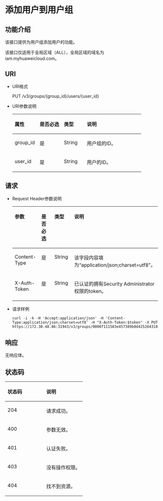 # 添加用户到用户组<a name="ZH-CN_TOPIC_0110485063"></a>

## 功能介绍<a name="section495175389414"></a>

该接口提供为用户组添加用户的功能。

该接口仅适用于全局区域（ALL），全局区域的域名为iam.myhuaweicloud.com。

## URI<a name="section3019338085013"></a>

-   URI格式

    PUT /v3/groups/\{group\_id\}/users/\{user\_id\}

-   URI参数说明

    <a name="zh-cn_topic_0032920307_table36168141"></a>
    <table><thead align="left"><tr id="zh-cn_topic_0032920307_row15662289"><th class="cellrowborder" valign="top" width="19.36%" id="mcps1.1.5.1.1"><p id="zh-cn_topic_0032920307_p60685926"><a name="zh-cn_topic_0032920307_p60685926"></a><a name="zh-cn_topic_0032920307_p60685926"></a>属性</p>
    </th>
    <th class="cellrowborder" valign="top" width="18.84%" id="mcps1.1.5.1.2"><p id="zh-cn_topic_0032920307_p16612996"><a name="zh-cn_topic_0032920307_p16612996"></a><a name="zh-cn_topic_0032920307_p16612996"></a>是否必选</p>
    </th>
    <th class="cellrowborder" valign="top" width="17.849999999999998%" id="mcps1.1.5.1.3"><p id="zh-cn_topic_0032920307_p3475410"><a name="zh-cn_topic_0032920307_p3475410"></a><a name="zh-cn_topic_0032920307_p3475410"></a>类型</p>
    </th>
    <th class="cellrowborder" valign="top" width="43.95%" id="mcps1.1.5.1.4"><p id="zh-cn_topic_0032920307_p13072760"><a name="zh-cn_topic_0032920307_p13072760"></a><a name="zh-cn_topic_0032920307_p13072760"></a>说明</p>
    </th>
    </tr>
    </thead>
    <tbody><tr id="zh-cn_topic_0032920307_row52260639"><td class="cellrowborder" valign="top" width="19.36%" headers="mcps1.1.5.1.1 "><p id="zh-cn_topic_0032920307_p5253358"><a name="zh-cn_topic_0032920307_p5253358"></a><a name="zh-cn_topic_0032920307_p5253358"></a>group_id</p>
    </td>
    <td class="cellrowborder" valign="top" width="18.84%" headers="mcps1.1.5.1.2 "><p id="zh-cn_topic_0032920307_p22868878"><a name="zh-cn_topic_0032920307_p22868878"></a><a name="zh-cn_topic_0032920307_p22868878"></a>是</p>
    </td>
    <td class="cellrowborder" valign="top" width="17.849999999999998%" headers="mcps1.1.5.1.3 "><p id="zh-cn_topic_0032920307_p40439847"><a name="zh-cn_topic_0032920307_p40439847"></a><a name="zh-cn_topic_0032920307_p40439847"></a>String</p>
    </td>
    <td class="cellrowborder" valign="top" width="43.95%" headers="mcps1.1.5.1.4 "><p id="zh-cn_topic_0032920307_p54402144"><a name="zh-cn_topic_0032920307_p54402144"></a><a name="zh-cn_topic_0032920307_p54402144"></a>用户组的ID。</p>
    </td>
    </tr>
    <tr id="row980208103522"><td class="cellrowborder" valign="top" width="19.36%" headers="mcps1.1.5.1.1 "><p id="p8821877103522"><a name="p8821877103522"></a><a name="p8821877103522"></a>user_id</p>
    </td>
    <td class="cellrowborder" valign="top" width="18.84%" headers="mcps1.1.5.1.2 "><p id="p43483414103522"><a name="p43483414103522"></a><a name="p43483414103522"></a>是</p>
    </td>
    <td class="cellrowborder" valign="top" width="17.849999999999998%" headers="mcps1.1.5.1.3 "><p id="p32495677103522"><a name="p32495677103522"></a><a name="p32495677103522"></a>String</p>
    </td>
    <td class="cellrowborder" valign="top" width="43.95%" headers="mcps1.1.5.1.4 "><p id="p14904143103522"><a name="p14904143103522"></a><a name="p14904143103522"></a>用户的ID。</p>
    </td>
    </tr>
    </tbody>
    </table>


## 请求<a name="section1437107585444"></a>

-   Request Header参数说明

    <a name="zh-cn_topic_0032920307_table21736211"></a>
    <table><thead align="left"><tr id="zh-cn_topic_0032920307_row48433347"><th class="cellrowborder" valign="top" width="19.49%" id="mcps1.1.5.1.1"><p id="zh-cn_topic_0032920307_p30787047"><a name="zh-cn_topic_0032920307_p30787047"></a><a name="zh-cn_topic_0032920307_p30787047"></a>参数</p>
    </th>
    <th class="cellrowborder" valign="top" width="18.86%" id="mcps1.1.5.1.2"><p id="zh-cn_topic_0032920307_p10722842"><a name="zh-cn_topic_0032920307_p10722842"></a><a name="zh-cn_topic_0032920307_p10722842"></a>是否必选</p>
    </th>
    <th class="cellrowborder" valign="top" width="17.57%" id="mcps1.1.5.1.3"><p id="zh-cn_topic_0032920307_p63243911"><a name="zh-cn_topic_0032920307_p63243911"></a><a name="zh-cn_topic_0032920307_p63243911"></a>类型</p>
    </th>
    <th class="cellrowborder" valign="top" width="44.080000000000005%" id="mcps1.1.5.1.4"><p id="zh-cn_topic_0032920307_p22483156"><a name="zh-cn_topic_0032920307_p22483156"></a><a name="zh-cn_topic_0032920307_p22483156"></a>说明</p>
    </th>
    </tr>
    </thead>
    <tbody><tr id="zh-cn_topic_0032920307_row9196329"><td class="cellrowborder" valign="top" width="19.49%" headers="mcps1.1.5.1.1 "><p id="zh-cn_topic_0032920307_p6705199"><a name="zh-cn_topic_0032920307_p6705199"></a><a name="zh-cn_topic_0032920307_p6705199"></a>Content-Type</p>
    </td>
    <td class="cellrowborder" valign="top" width="18.86%" headers="mcps1.1.5.1.2 "><p id="zh-cn_topic_0032920307_p6250253"><a name="zh-cn_topic_0032920307_p6250253"></a><a name="zh-cn_topic_0032920307_p6250253"></a>是</p>
    </td>
    <td class="cellrowborder" valign="top" width="17.57%" headers="mcps1.1.5.1.3 "><p id="zh-cn_topic_0032920307_p36508524"><a name="zh-cn_topic_0032920307_p36508524"></a><a name="zh-cn_topic_0032920307_p36508524"></a>String</p>
    </td>
    <td class="cellrowborder" valign="top" width="44.080000000000005%" headers="mcps1.1.5.1.4 "><p id="zh-cn_topic_0032920307_p4400500"><a name="zh-cn_topic_0032920307_p4400500"></a><a name="zh-cn_topic_0032920307_p4400500"></a>该字段内容填为<span class="parmvalue" id="parmvalue1823317483242"><a name="parmvalue1823317483242"></a><a name="parmvalue1823317483242"></a>“application/json;charset=utf8”</span>。</p>
    </td>
    </tr>
    <tr id="zh-cn_topic_0032920307_row39604502"><td class="cellrowborder" valign="top" width="19.49%" headers="mcps1.1.5.1.1 "><p id="zh-cn_topic_0032920307_p53848109"><a name="zh-cn_topic_0032920307_p53848109"></a><a name="zh-cn_topic_0032920307_p53848109"></a>X-Auth-Token</p>
    </td>
    <td class="cellrowborder" valign="top" width="18.86%" headers="mcps1.1.5.1.2 "><p id="zh-cn_topic_0032920307_p66729601"><a name="zh-cn_topic_0032920307_p66729601"></a><a name="zh-cn_topic_0032920307_p66729601"></a>是</p>
    </td>
    <td class="cellrowborder" valign="top" width="17.57%" headers="mcps1.1.5.1.3 "><p id="zh-cn_topic_0032920307_p36388601"><a name="zh-cn_topic_0032920307_p36388601"></a><a name="zh-cn_topic_0032920307_p36388601"></a>String</p>
    </td>
    <td class="cellrowborder" valign="top" width="44.080000000000005%" headers="mcps1.1.5.1.4 "><p id="p1640620411545"><a name="p1640620411545"></a><a name="p1640620411545"></a>已认证的拥有Security Administrator权限的token。</p>
    </td>
    </tr>
    </tbody>
    </table>


-   请求样例

    ```
    curl -i -k -H 'Accept:application/json' -H 'Content-Type:application/json;charset=utf8' -H "X-Auth-Token:$token" -X PUT https://172.30.48.86:31943/v3/groups/00007111583e457389b0d4252643181b/users/edb66d2b656c43d0b67fb143d670bb3a
    ```


## 响应<a name="section17695854131018"></a>

无响应体。

## 状态码<a name="section5556784894735"></a>

<a name="zh-cn_topic_0032920307_table25927028"></a>
<table><thead align="left"><tr id="zh-cn_topic_0032920307_row10578662"><th class="cellrowborder" valign="top" width="50%" id="mcps1.1.3.1.1"><p id="zh-cn_topic_0032920307_p51565323"><a name="zh-cn_topic_0032920307_p51565323"></a><a name="zh-cn_topic_0032920307_p51565323"></a>状态码</p>
</th>
<th class="cellrowborder" valign="top" width="50%" id="mcps1.1.3.1.2"><p id="zh-cn_topic_0032920307_p16041657"><a name="zh-cn_topic_0032920307_p16041657"></a><a name="zh-cn_topic_0032920307_p16041657"></a>说明</p>
</th>
</tr>
</thead>
<tbody><tr id="zh-cn_topic_0032920307_row24305815"><td class="cellrowborder" valign="top" width="50%" headers="mcps1.1.3.1.1 "><p id="zh-cn_topic_0032920307_p22613965"><a name="zh-cn_topic_0032920307_p22613965"></a><a name="zh-cn_topic_0032920307_p22613965"></a>204</p>
</td>
<td class="cellrowborder" valign="top" width="50%" headers="mcps1.1.3.1.2 "><p id="zh-cn_topic_0032920307_p19791876"><a name="zh-cn_topic_0032920307_p19791876"></a><a name="zh-cn_topic_0032920307_p19791876"></a>请求成功。</p>
</td>
</tr>
<tr id="zh-cn_topic_0032920307_row43909159"><td class="cellrowborder" valign="top" width="50%" headers="mcps1.1.3.1.1 "><p id="zh-cn_topic_0032920307_p66980994"><a name="zh-cn_topic_0032920307_p66980994"></a><a name="zh-cn_topic_0032920307_p66980994"></a>400</p>
</td>
<td class="cellrowborder" valign="top" width="50%" headers="mcps1.1.3.1.2 "><p id="zh-cn_topic_0032920307_p56751409"><a name="zh-cn_topic_0032920307_p56751409"></a><a name="zh-cn_topic_0032920307_p56751409"></a>参数无效。</p>
</td>
</tr>
<tr id="row460808479497"><td class="cellrowborder" valign="top" width="50%" headers="mcps1.1.3.1.1 "><p id="p120744399497"><a name="p120744399497"></a><a name="p120744399497"></a>401</p>
</td>
<td class="cellrowborder" valign="top" width="50%" headers="mcps1.1.3.1.2 "><p id="p385055099497"><a name="p385055099497"></a><a name="p385055099497"></a>认证失败。</p>
</td>
</tr>
<tr id="zh-cn_topic_0032920307_row41000636"><td class="cellrowborder" valign="top" width="50%" headers="mcps1.1.3.1.1 "><p id="zh-cn_topic_0032920307_p32717189"><a name="zh-cn_topic_0032920307_p32717189"></a><a name="zh-cn_topic_0032920307_p32717189"></a>403</p>
</td>
<td class="cellrowborder" valign="top" width="50%" headers="mcps1.1.3.1.2 "><p id="zh-cn_topic_0032920307_p32846614"><a name="zh-cn_topic_0032920307_p32846614"></a><a name="zh-cn_topic_0032920307_p32846614"></a>没有操作权限。</p>
</td>
</tr>
<tr id="row2569718985351"><td class="cellrowborder" valign="top" width="50%" headers="mcps1.1.3.1.1 "><p id="p2994811485351"><a name="p2994811485351"></a><a name="p2994811485351"></a>404</p>
</td>
<td class="cellrowborder" valign="top" width="50%" headers="mcps1.1.3.1.2 "><p id="p987817085351"><a name="p987817085351"></a><a name="p987817085351"></a>找不到资源。</p>
</td>
</tr>
</tbody>
</table>

